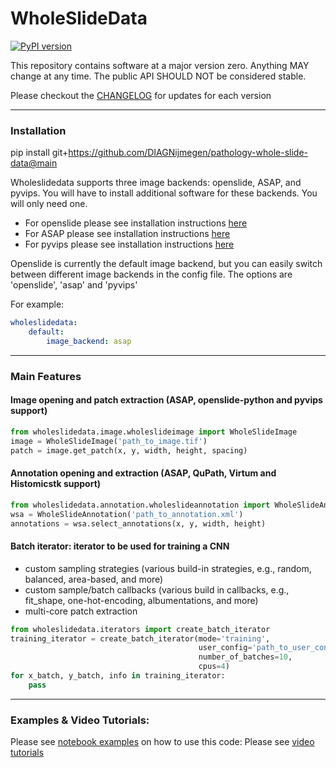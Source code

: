 # WholeSlideData

[![PyPI version](https://badge.fury.io/py/wholeslidedata.svg)](https://badge.fury.io/py/wholeslidedata)

This repository contains software at a major version zero. Anything MAY change at any time. The public API SHOULD NOT be considered stable.

Please checkout the [CHANGELOG](https://github.com/DIAGNijmegen/pathology-whole-slide-data/blob/main/CHANGELOG.md) for updates for each version

-----
### Installation
pip install git+https://github.com/DIAGNijmegen/pathology-whole-slide-data@main

Wholeslidedata supports three image backends: openslide, ASAP, and pyvips. You will have to install additional software for these backends. You will only need one.

- For openslide please see installation instructions [here](https://openslide.org/download/)
- For ASAP please see installation  instructions [here](https://github.com/computationalpathologygroup/ASAP/releases/tag/ASAP-2.0-(Nightly))
- For pyvips please see installation instructions [here](https://anaconda.org/conda-forge/pyvips)

Openslide is currently the default image backend, but you can easily switch between different image backends in the config file. The options are 'openslide', 'asap' and 'pyvips'

For example:
```yaml
wholeslidedata:
    default:
        image_backend: asap
```

-----
### Main Features

#### Image opening and patch extraction (ASAP, openslide-python and pyvips support)
```python
from wholeslidedata.image.wholeslideimage import WholeSlideImage
image = WholeSlideImage('path_to_image.tif') 
patch = image.get_patch(x, y, width, height, spacing)
```
#### Annotation opening and extraction (ASAP, QuPath, Virtum and Histomicstk support)
```python
from wholeslidedata.annotation.wholeslideannotation import WholeSlideAnnotation
wsa = WholeSlideAnnotation('path_to_annotation.xml')
annotations = wsa.select_annotations(x, y, width, height)
```

#### Batch iterator: iterator to be used for training a CNN
- custom sampling strategies (various build-in strategies, e.g., random, balanced, area-based, and more)
- custom sample/batch callbacks (various build in callbacks, e.g., fit_shape, one-hot-encoding, albumentations, and more)
- multi-core patch extraction
```python
from wholeslidedata.iterators import create_batch_iterator
training_iterator = create_batch_iterator(mode='training', 
                                          user_config='path_to_user_config.yml',
                                          number_of_batches=10,
                                          cpus=4) 
for x_batch, y_batch, info in training_iterator:
    pass
```

-----
### Examples & Video Tutorials:
Please see [notebook examples](https://github.com/DIAGNijmegen/pathology-whole-slide-data/tree/main/notebooks) on how to use this code:
Please see [video tutorials](https://github.com/DIAGNijmegen/pathology-whole-slide-data/tree/main/tutorials) 
